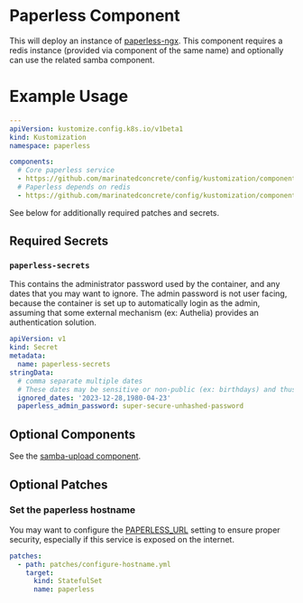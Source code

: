 # Paperless Component

This will deploy an instance of [paperless-ngx](https://docs.paperless-ngx.com/). This component requires a redis instance (provided via component of the same name) and optionally can use the related samba component.

# Example Usage

```yaml
---
apiVersion: kustomize.config.k8s.io/v1beta1
kind: Kustomization
namespace: paperless

components:
  # Core paperless service
  - https://github.com/marinatedconcrete/config/kustomization/components/paperless
  # Paperless depends on redis
  - https://github.com/marinatedconcrete/config/kustomization/components/redis
```

See below for additionally required patches and secrets.

## Required Secrets

### `paperless-secrets`

This contains the administrator password used by the container, and any dates that you may want to ignore. The admin password is not user facing, because the container is set up to automatically login as the admin, assuming that some external mechanism (ex: Authelia) provides an authentication solution.

```yaml
apiVersion: v1
kind: Secret
metadata:
  name: paperless-secrets
stringData:
  # comma separate multiple dates
  # These dates may be sensitive or non-public (ex: birthdays) and thus best represented as a secret.
  ignored_dates: '2023-12-28,1980-04-23'
  paperless_admin_password: super-secure-unhashed-password
```

## Optional Components
See the [samba-upload component](../samba-upload/README.md).

## Optional Patches

### Set the paperless hostname

You may want to configure the [PAPERLESS_URL](https://docs.paperless-ngx.com/configuration/#PAPERLESS_URL) setting to ensure proper security, especially if this service is exposed on the internet.

```yaml
patches:
  - path: patches/configure-hostname.yml
    target:
      kind: StatefulSet
      name: paperless
```
